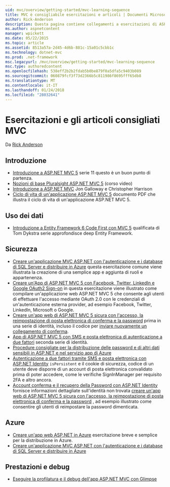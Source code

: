 ```yaml
---
uid: mvc/overview/getting-started/mvc-learning-sequence
title: MVC è consigliabile esercitazioni e articoli | Documenti Microsoft
author: Rick-Anderson
description: Questa pagina contiene collegamenti a esercitazioni di ASP.NET MVC e la sequenza consigliata per utilizzarle.
ms.author: aspnetcontent
manager: wpickett
ms.date: 05/22/2015
ms.topic: article
ms.assetid: 8513a57a-2d45-4d6b-881c-15a01c5cbb1c
ms.technology: dotnet-mvc
ms.prod: .net-framework
msc.legacyurl: /mvc/overview/getting-started/mvc-learning-sequence
msc.type: authoredcontent
ms.openlocfilehash: 538eff2b2b2fdab5b0be879f0a5dfa5c9403b089
ms.sourcegitcommit: 060879fcf3f73d2366b5c811986f8695fff65db8
ms.translationtype: MT
ms.contentlocale: it-IT
ms.lasthandoff: 01/24/2018
ms.locfileid: "28032641"
---
```

<a name="mvc-recommended-tutorials-and-articles"></a>Esercitazioni e gli articoli consigliati MVC
====================
Da [Rick Anderson](https://github.com/Rick-Anderson)

<a id="pwd"></a>
## <a name="getting-started"></a>Introduzione

- [Introduzione a ASP.NET MVC 5](introduction/getting-started.md) serie 11 questo è un buon punto di partenza.
- [Nozioni di base Pluralsight ASP.NET MVC 5](https://pluralsight.com/training/Player?author=scott-allen&amp;name=aspdotnet-mvc5-fundamentals-m1-introduction&amp;mode=live&amp;clip=0&amp;course=aspdotnet-mvc5-fundamentals) (corso video)
- [Introduzione a ASP.NET MVC](https://www.microsoftvirtualacademy.com/training-courses/introduction-to-asp-net-mvc) Jon Galloway e Christopher Harrison
- [Ciclo di vita di un'applicazione ASP.NET MVC 5](lifecycle-of-an-aspnet-mvc-5-application.md) documento PDF che illustra il ciclo di vita di un'applicazione ASP.NET MVC 5.

<a id="con"></a>
## <a name="working-with-data"></a>Uso dei dati

- [Introduzione a Entity Framework 6 Code First con MVC 5](getting-started-with-ef-using-mvc/creating-an-entity-framework-data-model-for-an-asp-net-mvc-application.md) qualificata di Tom Dykstra serie approfondisce deep Entity Framework.

<a id="wj"></a>
## <a name="security"></a>Sicurezza

- [Creare un'applicazione MVC ASP.NET con l'autenticazione e i database di SQL Server e distribuire in Azure](https://azure.microsoft.com/documentation/articles/web-sites-dotnet-deploy-aspnet-mvc-app-membership-oauth-sql-database/) questa esercitazione comune viene illustrata la creazione di una semplice app e aggiunta di ruoli e appartenenza.
- [Creare un'App di ASP.NET MVC 5 con Facebook, Twitter, LinkedIn e Google OAuth2 Sign-on](../security/create-an-aspnet-mvc-5-app-with-facebook-and-google-oauth2-and-openid-sign-on.md) in questa esercitazione viene illustrato come compilare un'applicazione web ASP.NET MVC 5 che consente agli utenti di effettuare l'accesso mediante OAuth 2.0 con le credenziali di un'autenticazione esterna provider, ad esempio Facebook, Twitter, LinkedIn, Microsoft o Google.
- [Creare un'app web di ASP.NET MVC 5 sicura con l'accesso, la reimpostazione di posta elettronica di conferma e la password](../security/create-an-aspnet-mvc-5-web-app-with-email-confirmation-and-password-reset.md) prima in una serie di identità, incluso il codice per [inviare nuovamente un collegamento di conferma](../security/create-an-aspnet-mvc-5-web-app-with-email-confirmation-and-password-reset.md#rsend).
- [App di ASP.NET MVC 5 con SMS e posta elettronica di autenticazione a due fattori](../security/aspnet-mvc-5-app-with-sms-and-email-two-factor-authentication.md) seconda serie di identità.
- [Procedure consigliate per la distribuzione delle password e di altri dati sensibili in ASP.NET e nel servizio app di Azure](../../../identity/overview/features-api/best-practices-for-deploying-passwords-and-other-sensitive-data-to-aspnet-and-azure.md)
- [Autenticazione a due fattori tramite SMS e posta elettronica con ASP.NET Identity](../../../identity/overview/features-api/two-factor-authentication-using-sms-and-email-with-aspnet-identity.md) `isPersistent` e il cookie di sicurezza, codice di un utente deve disporre di un account di posta elettronica convalidato prima di poter accedere, come le verifiche SignInManager per requisito 2FA e altro ancora.
- [Account conferma e il recupero della Password con ASP.NET Identity](../../../identity/overview/features-api/account-confirmation-and-password-recovery-with-aspnet-identity.md) fornisce informazioni dettagliate sull'identità non trovata [creare un'app web di ASP.NET MVC 5 sicura con l'accesso, la reimpostazione di posta elettronica di conferma e la password](../security/create-an-aspnet-mvc-5-web-app-with-email-confirmation-and-password-reset.md) , ad esempio illustrato come consentire gli utenti di reimpostare la password dimenticata.

<a id="da"></a>
## <a name="azure"></a>Azure

- [Creare un'app web ASP.NET in Azure](https://azure.microsoft.com/documentation/articles/web-sites-dotnet-get-started/) esercitazione breve e semplice per la distribuzione in Azure.
- [Creare un'applicazione MVC ASP.NET con l'autenticazione e i database di SQL Server e distribuire in Azure](https://azure.microsoft.com/documentation/articles/web-sites-dotnet-deploy-aspnet-mvc-app-membership-oauth-sql-database/)

<a id="perf"></a>
## <a name="performance-and-debugging"></a>Prestazioni e debug

- [Eseguire la profilatura e il debug dell'app ASP.NET MVC con Glimpse](../performance/profile-and-debug-your-aspnet-mvc-app-with-glimpse.md)

